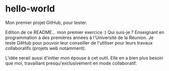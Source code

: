 hello-world
===========

Mon premier projet GitHub, pour tester. 

Edition de ce README... mon premier exercice :)
Qui suis-je ? Enseignant en programmation à des premières années à l'Université de la Réunion. Je teste GitHub pour pouvoir leur conseiller de l'utiliser pour leurs travaux collaboratifs (projets web notamment).

L'idée serait aussi d'initier mon épouse à cet outil. Elle en a bien plus besoin que moi, travaillant presqu'exclusivement en mode collaboratif.
